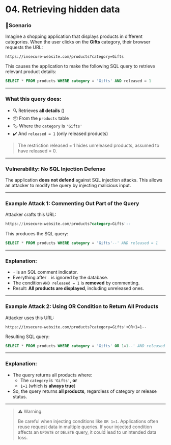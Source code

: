 # 04. Retrieving hidden data

### 🛒Scenario

Imagine a shopping application that displays products in different categories. When the user clicks on the **Gifts** category, their browser requests the URL:

```
https://insecure-website.com/products?category=Gifts
```

This causes the application to make the following SQL query to retrieve relevant product details:

```sql
SELECT * FROM products WHERE category = 'Gifts' AND released = 1
```

---

### What this query does:

- 🔍 Retrieves **all details** ()
- 📦 From the `products` table
- 🏷️ Where the `category` is `'Gifts'`
- ✔️ And `released = 1` (only released products)

> The restriction released = 1 hides unreleased products, assumed to have released = 0.
> 

---

### Vulnerability: No SQL Injection Defense

The application **does not defend** against SQL injection attacks. This allows an attacker to modify the query by injecting malicious input.

---

### Example Attack 1: Commenting Out Part of the Query

Attacker crafts this URL:

```sql
https://insecure-website.com/products?category=Gifts'--
```

This produces the SQL query:

```sql
SELECT * FROM products WHERE category = 'Gifts'--' AND released = 1
```

---

### Explanation:

- `-` is an SQL comment indicator.
- Everything after `-` is ignored by the database.
- The condition `AND released = 1` is **removed** by commenting.
- Result: **All products are displayed**, including unreleased ones.

---

### Example Attack 2: Using OR Condition to Return All Products

Attacker uses this URL:

```
https://insecure-website.com/products?category=Gifts'+OR+1=1--
```

Resulting SQL query:

```sql
SELECT * FROM products WHERE category = 'Gifts' OR 1=1--' AND released = 1
```

---

### Explanation:

- The query returns all products where:
    - The `category` is `'Gifts'`, **or**
    - `1=1` (which is **always true**)
- So, the query returns **all products**, regardless of category or release status.

---

> ⚠️ Warning:
> 
> 
> Be careful when injecting conditions like `OR 1=1`. Applications often reuse request data in multiple queries. If your injected condition affects an `UPDATE` or `DELETE` query, it could lead to unintended data loss.
>
